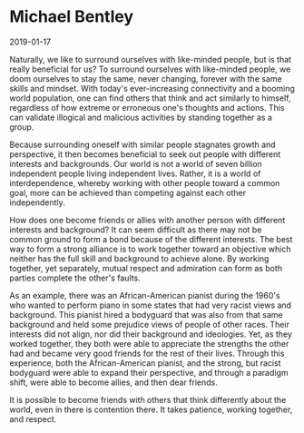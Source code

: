 # Michael Bentley
2019-01-17

Naturally, we like to surround ourselves with like-minded people, but is that
really beneficial for us?  To surround ourselves with like-minded people, we
doom ourselves to stay the same, never changing, forever with the same skills
and mindset.  With today's ever-increasing connectivity and a booming world
population, one can find others that think and act similarly to himself,
regardless of how extreme or erroneous one's thoughts and actions.  This can
validate illogical and malicious activities by standing together as a group.

Because surrounding oneself with similar people stagnates growth and
perspective, it then becomes beneficial to seek out people with different
interests and backgrounds.  Our world is not a world of seven billion
independent people living independent lives.  Rather, it is a world of
interdependence, whereby working with other people toward a common goal, more
can be achieved than competing against each other independently.

How does one become friends or allies with another person with different
interests and background?  It can seem difficult as there may not be common
ground to form a bond because of the different interests.  The best way to form
a strong alliance is to work together toward an objective which neither has the
full skill and background to achieve alone.  By working together, yet
separately, mutual respect and admiration can form as both parties complete the
other's faults.

As an example, there was an African-American pianist during the 1960's who
wanted to perform piano in some states that had very racist views and
background.  This pianist hired a bodyguard that was also from that same
background and held some prejudice views of people of other races.  Their
interests did not align, nor did their background and ideologies.  Yet, as they
worked together, they both were able to appreciate the strengths the other had
and became very good friends for the rest of their lives.  Through this
experience, both the African-American pianist, and the strong, but racist
bodyguard were able to expand their perspective, and through a paradigm shift,
were able to become allies, and then dear friends.

It is possible to become friends with others that think differently about the
world, even in there is contention there.  It takes patience, working together,
and respect.
